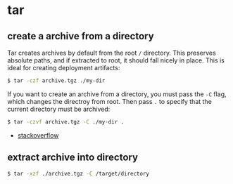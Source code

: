 # tar

## create a archive from a directory
Tar creates archives by default from the root `/` directory. This preserves
absolute paths, and if extracted to root, it should fall nicely in place. This
is ideal for creating deployment artifacts:
```sh
$ tar -czf archive.tgz ./my-dir
```

If you want to create an archive from a directory, you must pass the `-C` flag,
which changes the directroy from root. Then pass `.` to specify that the
current directory must be archived:
```sh
$ tar -czvf archive.tgz -C ./my-dir .
```
- [stackoverflow](http://stackoverflow.com/questions/939982/how-do-i-tar-a-directory-of-files-and-folders-without-including-the-directory-it)

## extract archive into directory
```sh
$ tar -xzf ./archive.tgz -C /target/directory
```
